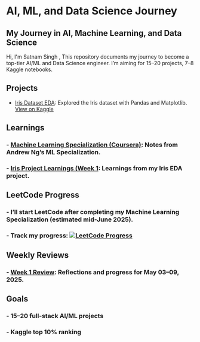 # AI, ML, and Data Science Journey

## My Journey in AI, Machine Learning, and Data Science

Hi, I'm Satnam Singh ,  This repository documents my journey to become a top-tier AI/ML and Data Science engineer. I’m aiming for 15–20 projects, 7–8 Kaggle notebooks.

## Projects
- [Iris Dataset EDA](Projects/Iris_Data.ipynb): Explored the Iris dataset with Pandas and Matplotlib. [View on Kaggle](<https://www.kaggle.com/code/satnamsingh07/iris-data>)

## Learnings
### - [Machine Learning Specialization (Coursera)](Learnings/Machine_Learning_Specialization_by_Andrew_Ng/Course_Notes.ipynb): Notes from Andrew Ng’s ML Specialization.
### - [Iris Project Learnings (Week 1](Learnings/Iris_Project_Week_1.ipynb): Learnings from my Iris EDA project.

## LeetCode Progress
### - I’ll start LeetCode after completing my Machine Learning Specialization (estimated mid-June 2025).
### - Track my progress: [![LeetCode Progress](https://img.shields.io/badge/LeetCode-Progress%20Tracker-blue)](<https://docs.google.com/spreadsheets/d/1BJJPiLeZ7_Ub_qeNLetgouqrWd5eFy2jjVdtN72xwCc/edit?usp=sharing>)

## Weekly Reviews
### - [Week 1 Review](Weekly_Reviews/Week_1.md): Reflections and progress for May 03–09, 2025.

## Goals
### - 15–20 full-stack AI/ML projects
### - Kaggle top 10% ranking